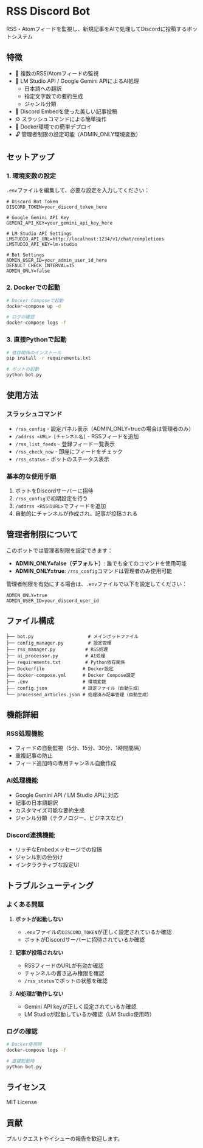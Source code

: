 # RSS Discord Bot

RSS・Atomフィードを監視し、新規記事をAIで処理してDiscordに投稿するボットシステム

## 特徴

- 📰 複数のRSS/Atomフィードの監視
- 🤖 LM Studio API / Google Gemini APIによるAI処理
  - 日本語への翻訳
  - 指定文字数での要約生成
  - ジャンル分類
- 💬 Discord Embedを使った美しい記事投稿
- ⚙️ スラッシュコマンドによる簡単操作
- 🐳 Docker環境での簡単デプロイ
- 🔓 管理者制限の設定可能（ADMIN_ONLY環境変数）

## セットアップ

### 1. 環境変数の設定

`.env`ファイルを編集して、必要な設定を入力してください：

```env
# Discord Bot Token
DISCORD_TOKEN=your_discord_token_here

# Google Gemini API Key
GEMINI_API_KEY=your_gemini_api_key_here

# LM Studio API Settings
LMSTUDIO_API_URL=http://localhost:1234/v1/chat/completions
LMSTUDIO_API_KEY=lm-studio

# Bot Settings
ADMIN_USER_ID=your_admin_user_id_here
DEFAULT_CHECK_INTERVAL=15
ADMIN_ONLY=false
```

### 2. Dockerでの起動

```bash
# Docker Composeで起動
docker-compose up -d

# ログの確認
docker-compose logs -f
```

### 3. 直接Pythonで起動

```bash
# 依存関係のインストール
pip install -r requirements.txt

# ボットの起動
python bot.py
```

## 使用方法

### スラッシュコマンド

- `/rss_config` - 設定パネル表示（ADMIN_ONLY=trueの場合は管理者のみ）
- `/addrss <URL> [チャンネル名]` - RSSフィードを追加
- `/rss_list_feeds` - 登録フィード一覧表示
- `/rss_check_now` - 即座にフィードをチェック
- `/rss_status` - ボットのステータス表示

### 基本的な使用手順

1. ボットをDiscordサーバーに招待
2. `/rss_config`で初期設定を行う
3. `/addrss <RSSのURL>`でフィードを追加
4. 自動的にチャンネルが作成され、記事が投稿される

## 管理者制限について

このボットでは管理者制限を設定できます：

- **ADMIN_ONLY=false（デフォルト）**: 誰でも全てのコマンドを使用可能
- **ADMIN_ONLY=true**: `/rss_config`コマンドは管理者のみ使用可能

管理者制限を有効にする場合は、`.env`ファイルで以下を設定してください：
```env
ADMIN_ONLY=true
ADMIN_USER_ID=your_discord_user_id
```

## ファイル構成

```
├── bot.py                    # メインボットファイル
├── config_manager.py         # 設定管理
├── rss_manager.py           # RSS処理
├── ai_processor.py          # AI処理
├── requirements.txt         # Python依存関係
├── Dockerfile              # Docker設定
├── docker-compose.yml      # Docker Compose設定
├── .env                    # 環境変数
├── config.json             # 設定ファイル（自動生成）
└── processed_articles.json # 処理済み記事管理（自動生成）
```

## 機能詳細

### RSS処理機能
- フィードの自動監視（5分、15分、30分、1時間間隔）
- 重複記事の防止
- フィード追加時の専用チャンネル自動作成

### AI処理機能
- Google Gemini API / LM Studio APIに対応
- 記事の日本語翻訳
- カスタマイズ可能な要約生成
- ジャンル分類（テクノロジー、ビジネスなど）

### Discord連携機能
- リッチなEmbedメッセージでの投稿
- ジャンル別の色分け
- インタラクティブな設定UI

## トラブルシューティング

### よくある問題

1. **ボットが起動しない**
   - `.env`ファイルの`DISCORD_TOKEN`が正しく設定されているか確認
   - ボットがDiscordサーバーに招待されているか確認

2. **記事が投稿されない**
   - RSSフィードのURLが有効か確認
   - チャンネルの書き込み権限を確認
   - `/rss_status`でボットの状態を確認

3. **AI処理が動作しない**
   - Gemini API keyが正しく設定されているか確認
   - LM Studioが起動しているか確認（LM Studio使用時）

### ログの確認

```bash
# Docker使用時
docker-compose logs -f

# 直接起動時
python bot.py
```

## ライセンス

MIT License

## 貢献

プルリクエストやイシューの報告を歓迎します。